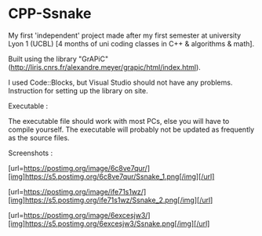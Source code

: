 # CPP-Ssnake
My first 'independent' project made after my first semester at university Lyon 1 (UCBL)
[4 months of uni coding classes in C++ & algorithms & math].

Built using the library "GrAPiC" (http://liris.cnrs.fr/alexandre.meyer/grapic/html/index.html).

I used Code::Blocks, but Visual Studio should not have any problems.
Instruction for setting up the library on site.

Executable :

The executable file should work with most PCs, else you will have to compile yourself.
The executable will probably not be updated as frequently as the source files.

Screenshots :

[url=https://postimg.org/image/6c8ve7qur/][img]https://s5.postimg.org/6c8ve7qur/Ssnake_1.png[/img][/url]

[url=https://postimg.org/image/ife71s1wz/][img]https://s5.postimg.org/ife71s1wz/Ssnake_2.png[/img][/url]

[url=https://postimg.org/image/6excesjw3/][img]https://s5.postimg.org/6excesjw3/Ssnake.png[/img][/url]


